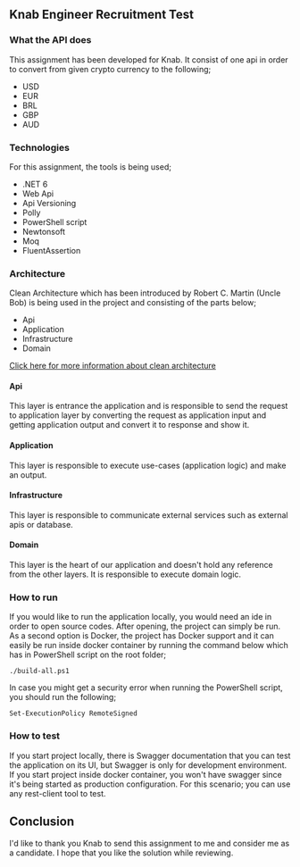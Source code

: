 ﻿## Knab Engineer Recruitment Test

### What the API does
This assignment has been developed for Knab. It consist of one api in order to convert from given crypto currency to the following;

* USD
* EUR
* BRL
* GBP
* AUD

### Technologies
For this assignment, the tools is being used;

* .NET 6
* Web Api
* Api Versioning
* Polly
* PowerShell script
* Newtonsoft
* Moq
* FluentAssertion

### Architecture
Clean Architecture which has been introduced by Robert C. Martin (Uncle Bob) is being used in the project and consisting of the parts below;

* Api
* Application
* Infrastructure
* Domain

[Click here for more information about clean architecture](https://blog.cleancoder.com/uncle-bob/2012/08/13/the-clean-architecture.html)

#### Api
This layer is entrance the application and is responsible to send the request to application layer by converting the request as application input and getting application output and convert it to response and show it.

#### Application
This layer is responsible to execute use-cases (application logic) and make an output.

#### Infrastructure
This layer is responsible to communicate external services such as external apis or database.

#### Domain
This layer is the heart of our application and doesn't hold any reference from the other layers. It is responsible to execute domain logic.

### How to run
If you would like to run the application locally, you would need an ide in order to open source codes. After opening, the project can simply be run. As a second option is Docker, the project has Docker support and it can easily be run inside docker container by running the command below which has in PowerShell script on the root folder;

`./build-all.ps1`

In case you might get a security error when running the PowerShell script, you should run the following;

`Set-ExecutionPolicy RemoteSigned`

### How to test
If you start project locally, there is Swagger documentation that you can test the application on its UI, but Swagger is only for development environment. If you start project inside docker container, you won't have swagger since it's being started as production configuration. For this scenario; you can use any rest-client tool to test.

## Conclusion
I'd like to thank you Knab to send this assignment to me and consider me as a candidate. I hope that you like the solution while reviewing.
